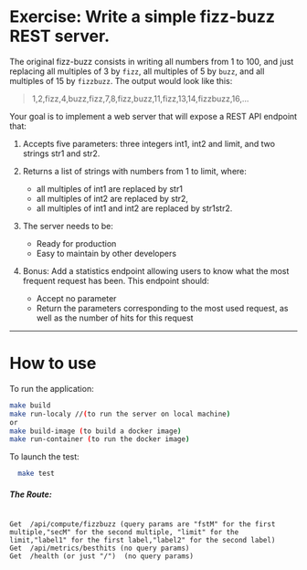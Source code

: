 # Exercise: Write a simple fizz-buzz REST server.

The original fizz-buzz consists in writing all numbers from 1 to 100, and just replacing
all multiples of 3 by `fizz`, all multiples of 5 by
`buzz`, and all multiples of 15 by `fizzbuzz`. The output would look like this:
> 1,2,fizz,4,buzz,fizz,7,8,fizz,buzz,11,fizz,13,14,fizzbuzz,16,...

Your goal is to implement a web server that will expose a REST API endpoint that:

1. Accepts five parameters: three integers int1, int2 and limit, and two strings str1 and
   str2.
2. Returns a list of strings with numbers from 1 to limit, where:
    - all multiples of int1 are replaced by str1
    - all multiples of int2 are replaced by str2,
    - all multiples of int1 and int2 are replaced by str1str2.

3. The server needs to be:
    - Ready for production
    - Easy to maintain by other developers

4. Bonus: Add a statistics endpoint allowing users to know what the most frequent request
   has been. This endpoint should:
    - Accept no parameter
    - Return the parameters corresponding to the most used request, as well as the number
      of hits for this request

---

# How to use


To run the application:
```sh
make build
make run-localy //(to run the server on local machine)
or 
make build-image (to build a docker image)
make run-container (to run the docker image)
```

To launch the test:

```sh
  make test
```

##### The Route:

 ```
 
 Get  /api/compute/fizzbuzz (query params are "fstM" for the first multiple,"secM" for the second multiple, "limit" for the limit,"label1" for the first label,"label2" for the second label)
 Get  /api/metrics/besthits (no query params)
 Get  /health (or just "/")  (no query params)  
 ```


